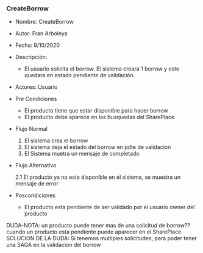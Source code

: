 ### CreateBorrow

* Nombre: CreateBorrow
* Autor: Fran Arboleya
* Fecha: 9/10/2020
* Descripción:
    * El usuario solicita el borrow. El sistema creara 1 borrow y este quedara en estado pendiente de validación.
* Actores: Usuario
* Pre Condiciones
    * El producto tiene que estar disponible para hacer borrow
    * El producto debe aparece en las busquedas del SharePlace
* Flujo Normal
    1. El sistema crea el borrow
    2. El sistema deja el estado del borrow en pdte de validacion
    3. El Sistema muetra un mensaje de completado
* Flujo Alternativo

    2.1  El producto ya no esta disponible en el sistema, se muestra un mensaje de error 
* Poscondiciones
    * El producto esta pendiente de ser validado por el usuario owner del producto

DUDA-NOTA: un producto puede tener mas de una solicitud de borrow?? cuando un producto esta pendiente puede aparecer en el SharePlace
SOLUCION DE LA DUDA: Si tenemos multiples solicitudes, para poder tener una SAGA en la validacion del borrow